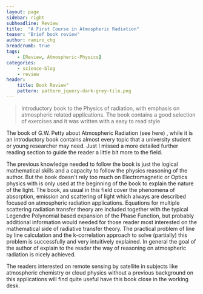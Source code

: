 ```yaml
---
layout: page
sidebar: right
subheadline: Review
title:  "A First Course in Atmospheric Radiation"
teaser: "Brief book review"
author: ramiro_chg
breadcrumb: true
tags:
    - [Review, Atmospheric-Physics]
categories:
    - science-blog
    - review
header:
    title: Book Review"
    pattern: pattern_jquery-dark-grey-tile.png
---
```


> Introductory book to the Physics of radiation, with emphasis on atmospheric related applications. The book contains a good selection of exercises and it was written with a easy to read style

The book of G.W. Petty about Atmospheric Radiation (see here) , while it is an introductory book contains almost every topic that a university student or young researcher may need. Just I missed a more detailed further reading section to guide the reader a little bit more to the field.

The previous knowledge needed to follow the book is just the logical mathematical skills and a capacity to follow the physics reasoning of the author. But the book doesn't rely too much on Electromagnetic or Optics physics with is only used at the beginning of the book to explain the nature of the light. The book, as usual in this field cover the phenomena of absorption, emission and scattering of light which always are described focused on atmospheric radiation applications. Equations for multiple scattering radiation transfer theory are included together with the typical Legendre Polynomial based expansion of the Phase Function, but probably additional information would needed for those reader most interested on the mathematical side of radiative transfer theory. The practical problem of line by line calculation and the k-correlation approach to solve (partially) this problem is successfully and very intuitively explained. In general the goal of the author of explain to the reader the way of reasoning on atmospheric radiation is nicely achieved.

The readers interested on remote sensing by satellite in subjects like atmospheric chemistry or cloud physics without a previous background on this applications will find quite useful have this book close in the working desk.



